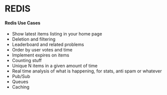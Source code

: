 # REDIS


#### Redis Use Cases

- Show latest items listing in your home page
- Deletion and filtering
- Leaderboard and related problems
- Order by user votes and time
- Implement expires on items
- Counting stuff
- Unique N items in a given amount of time
- Real time analysis of what is happening, for stats, anti spam or whatever
- Pub/Sub
- Queues
- Caching

